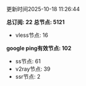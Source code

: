 更新时间2025-10-18 11:26:44

**总订阅: 22**
**总节点: 5121**
- vless节点: 16

**google ping有效节点: 102**
- ss节点: 61
- v2ray节点: 39
- ssr节点: 2

